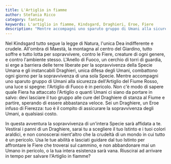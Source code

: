 ```yaml
---
title: L'Artiglio in fiamme
author: Stefania Ricco
category: fantasy
keywords: L'artiglio in fiamme, Kindsgard, Draghieri, Eroe, Fiere
description: "Mentre accompagni uno sparuto gruppo di Umani alla sicurezza dell'Artiglio del Fiume Rosso, una luce si spegne: l'Artiglio di Fuoco è in pericolo."
---
```


Nel Kindsgard tutto segue la legge di Natura, l'unica Dea indifferente e crudele. All'ombra di Maestà, la montagna al centro del Giardino, tutto soffre e tutto lotta per sopravvivere, contro le Fiere, creature di ogni genere, e contro l'ambiente stesso.
L'Anello di Fuoco, un cerchio di torri di guardia, si erge a barriera delle terre liberate per la sopravvivenza della Specie Umana e gli instancabili Draghieri, unica difesa degli Umani, combattono ogni giorno per la sopravvivenza di una sola Specie.
Mentre accompagni uno sparuto gruppo di Umani alla sicurezza dell'Artiglio del Fiume Rosso, una luce si spegne: l'Artiglio di Fuoco è in pericolo. Non c'è modo di sapere quale Fiera ha attaccato l'Artiglio o quanti Umani ci siano da portare in salvo: devi lasciare il tuo gruppo alle cure del Draghiere di stanza al Fiume e partire, sperando di essere abbastanza veloce. Sei un Draghiere, un Eroe infuso di Fierezza: tuo è il compito di assicurare la sopravvivenza degli Umani, a qualsiasi costo.

In questa avventura la sopravvivenza di un'intera Specie sarà affidata a te.
Vestirai i panni di un Draghiere, sarai tu a scegliere il tuo Istinto e i tuoi colori araldici, e non conoscerai nient'altro che la crudeltà di un mondo in cui tutto è un pericolo.
Usa le tue abilità e lasciati guidare dal tuo Istinto per affrontare le Fiere che troverai sul cammino, e non abbandonare mai un Umano in pericolo, o la tua intera esistenza sarà vana.
Riuscirai ad arrivare in tempo per salvare l'Artiglio in fiamme?
